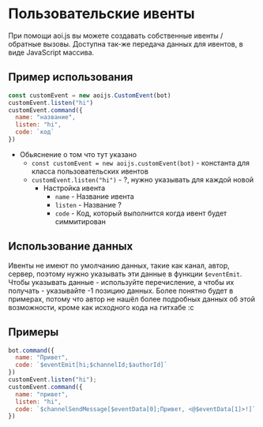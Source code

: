 # Пользовательские ивенты

При помощи aoi.js вы можете создавать собственные ивенты / обратные вызовы. Доступна так-же передача данных для ивентов, в виде JavaScript массива.

## Пример использования
```javascript
const customEvent = new aoijs.CustomEvent(bot)
customEvent.listen("hi")
customEvent.command({
  name: "название",
  listen: "hi",
  code: `код`
})
```
* Обьяснение о том что тут указано
  * `const customEvent = new aoijs.customEvent(bot)` - константа для класса пользовательских ивентов
  * `customEvent.listen("hi")` - ?, нужно указывать для каждой новой
    * Настройка ивента
      * `name` - Название ивента
      * `listen` - Название ?
      * `code` - Код, который выполнится когда ивент будет симмитирован


## Использование данных

Ивенты не имеют по умолчанию данных, такие как канал, автор, сервер, поэтому нужно указывать эти данные в функции `$eventEmit`. Чтобы указывать данные - используйте перечисление, а чтобы их получать - указывайте -1 позицию данных. Более понятно будет в примерах, потому что автор не нашёл более подробных данных об этой возможности, кроме как исходного кода на гитхабе :с
## Примеры
```javascript
bot.command({
  name: "Привет",
  code: `$eventEmit[hi;$channelId;$authorId]`
})
customEvent.listen("hi");
customEvent.command({
  name: "привет",
  listen: "hi",
  code: `$channelSendMessage[$eventData[0];Привет, <@$eventData[1]>!]`
})
```
